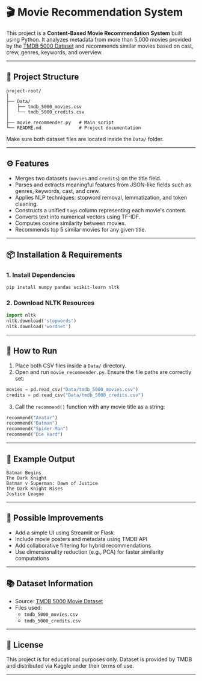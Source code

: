 # 🎬 Movie Recommendation System

This project is a **Content-Based Movie Recommendation System** built using Python. It analyzes metadata from more than 5,000 movies provided by the [TMDB 5000 Dataset](https://www.kaggle.com/datasets/tmdb/tmdb-movie-metadata) and recommends similar movies based on cast, crew, genres, keywords, and overview.

---

## 📁 Project Structure

```
project-root/
│
├── Data/
│   ├── tmdb_5000_movies.csv
│   └── tmdb_5000_credits.csv
│
├── movie_recommender.py   # Main script
└── README.md              # Project documentation
```

Make sure both dataset files are located inside the `Data/` folder.

---

## ⚙️ Features

- Merges two datasets (`movies` and `credits`) on the title field.
- Parses and extracts meaningful features from JSON-like fields such as genres, keywords, cast, and crew.
- Applies NLP techniques: stopword removal, lemmatization, and token cleaning.
- Constructs a unified `tags` column representing each movie's content.
- Converts text into numerical vectors using TF-IDF.
- Computes cosine similarity between movies.
- Recommends top 5 similar movies for any given title.

---

## 📦 Installation & Requirements

### 1. Install Dependencies

```bash
pip install numpy pandas scikit-learn nltk
```

### 2. Download NLTK Resources

```python
import nltk
nltk.download('stopwords')
nltk.download('wordnet')
```

---

## 🚀 How to Run

1. Place both CSV files inside a `Data/` directory.
2. Open and run `movie_recommender.py`. Ensure the file paths are correctly set:

```python
movies = pd.read_csv("Data/tmdb_5000_movies.csv")
credits = pd.read_csv("Data/tmdb_5000_credits.csv")
```

3. Call the `recommend()` function with any movie title as a string:

```python
recommend("Avatar")
recommend("Batman")
recommend("Spider-Man")
recommend("Die Hard")
```

---

## 🧪 Example Output

```
Batman Begins
The Dark Knight
Batman v Superman: Dawn of Justice
The Dark Knight Rises
Justice League
```

---

## 🧠 Possible Improvements

- Add a simple UI using Streamlit or Flask
- Include movie posters and metadata using TMDB API
- Add collaborative filtering for hybrid recommendations
- Use dimensionality reduction (e.g., PCA) for faster similarity computations

---

## 📚 Dataset Information

- Source: [TMDB 5000 Movie Dataset](https://www.kaggle.com/datasets/tmdb/tmdb-movie-metadata)
- Files used:
  - `tmdb_5000_movies.csv`
  - `tmdb_5000_credits.csv`

---

## 📌 License

This project is for educational purposes only. Dataset is provided by TMDB and distributed via Kaggle under their terms of use.

---
